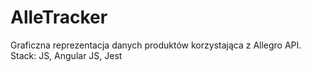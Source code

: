 # AlleTracker
Graficzna reprezentacja danych produktów korzystająca z Allegro API.
Stack: JS, Angular JS, Jest
